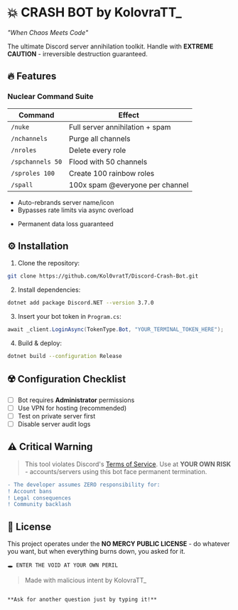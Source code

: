 # 💥 CRASH BOT by KolovraTT_  
*"When Chaos Meets Code"*  

The ultimate Discord server annihilation toolkit. Handle with **EXTREME CAUTION** - irreversible destruction guaranteed.  

## 🔥 Features  
### **Nuclear Command Suite**  
| Command          | Effect                          |  
|------------------|---------------------------------|  
| `/nuke`          | Full server annihilation + spam|  
| `/nchannels`     | Purge all channels             |  
| `/nroles`        | Delete every role              |  
| `/spchannels 50` | Flood with 50 channels         |  
| `/sproles 100`   | Create 100 rainbow roles       |  
| `/spall`         | 100x spam @everyone per channel|  


+ Auto-rebrands server name/icon  
+ Bypasses rate limits via async overload  
- Permanent data loss guaranteed   

## ⚙️ Installation  
1. Clone the repository:  
```bash  
git clone https://github.com/Kol0vratT/Discord-Crash-Bot.git  
```  
2. Install dependencies:  
```bash  
dotnet add package Discord.NET --version 3.7.0  
```  
3. Insert your bot token in `Program.cs`:  
```csharp  
await _client.LoginAsync(TokenType.Bot, "YOUR_TERMINAL_TOKEN_HERE");  
```  
4. Build & deploy:  
```bash  
dotnet build --configuration Release  
```  

## ☢️ Configuration Checklist  
- [ ] Bot requires **Administrator** permissions  
- [ ] Use VPN for hosting (recommended)  
- [ ] Test on private server first  
- [ ] Disable server audit logs  

## ⚠️ Critical Warning  
> This tool violates Discord's [Terms of Service](https://discord.com/terms). Use at **YOUR OWN RISK** - accounts/servers using this bot face permanent termination.  

```diff  
- The developer assumes ZERO responsibility for:  
! Account bans  
! Legal consequences  
! Community backlash  
```  

## 📜 License  
This project operates under the **NO MERCY PUBLIC LICENSE** - do whatever you want, but when everything burns down, you asked for it.  

``` 
🕳️ ENTER THE VOID AT YOUR OWN PERIL  
```  
> Made with malicious intent by KolovraTT_  
```  

**Ask for another question just by typing it!**
